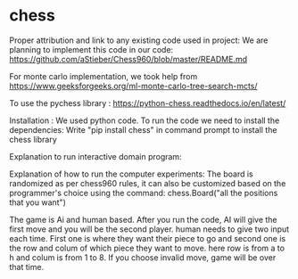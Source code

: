 # chess

Proper attribution and link to any existing code used in project:
We are planning to implement this code in our code: https://github.com/aStieber/Chess960/blob/master/README.md

For monte carlo implementation, we took help from https://www.geeksforgeeks.org/ml-monte-carlo-tree-search-mcts/

To use the pychess library : https://python-chess.readthedocs.io/en/latest/

Installation :
We used python code. To run the code we need to install the dependencies: 
Write "pip install chess" in command prompt to install the chess library



Explanation to run interactive domain program:


Explanation of how to run the computer experiments:
The board is randomized as per chess960 rules, it can also be customized based on the programmer's choice using the command:
chess.Board("all the positions that you want")

The game is Ai and human based. 
After you run the code, AI will give the first move and you will be the second player. 
human needs to give two input each time. First one is where they want their piece to go and second one is the row and colum of which piece they want to move. here row is from a to h and colum is from 1 to 8.
If you choose invalid move, game will be over that time.
